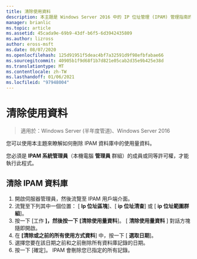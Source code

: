 ```yaml
---
title: 清除使用資料
description: 本主題是 Windows Server 2016 中的 IP 位址管理 (IPAM) 管理指南的一部分。
manager: brianlic
ms.topic: article
ms.assetid: 45cada9e-69b9-43df-b6f5-6d3942435809
ms.author: lizross
author: eross-msft
ms.date: 08/07/2020
ms.openlocfilehash: 125d91951f5deac4bf7a32591d9f98efbfabae66
ms.sourcegitcommit: 40905b1f9d68f1b7d821e05cab2d35e9b425e38d
ms.translationtype: MT
ms.contentlocale: zh-TW
ms.lasthandoff: 01/06/2021
ms.locfileid: "97948004"
---
```

# <a name="purge-utilization-data"></a>清除使用資料

>適用於：Windows Server (半年度管道)、Windows Server 2016

您可以使用本主題來瞭解如何刪除 IPAM 資料庫中的使用量資料。

您必須是 **IPAM 系統管理員**（本機電腦 **管理員** 群組）的成員或同等許可權，才能執行此程式。

## <a name="to-purge-the-ipam-database"></a>清除 IPAM 資料庫
1. 開啟伺服器管理員，然後流覽至 IPAM 用戶端介面。
2. 流覽至下列其中一個位置： [ **Ip 位址區塊**]、[ **ip 位址清查**] 或 [ **ip 位址範圍群組**]。
3. 按一下 [工作 **]，然後按一下** **[清除使用量資料**]。 [ **清除使用量資料** ] 對話方塊隨即開啟。
4. 在 **[清除或之前的所有使用方式資料**] 中，按一下 [ **選取日期**]。
5. 選擇您要在該日期之前和之前刪除所有資料庫記錄的日期。
6. 按一下 [確定]。 IPAM 會刪除您已指定的所有記錄。
